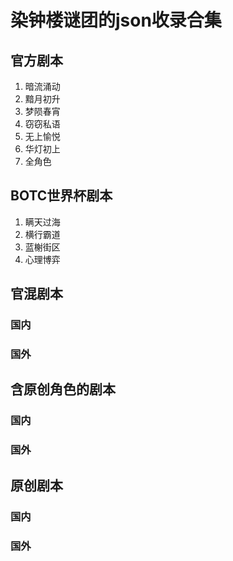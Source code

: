 # 染钟楼谜团的json收录合集

## 官方剧本

1. 暗流涌动 
2. 黯月初升
3. 梦陨春宵
4. 窃窃私语
5. 无上愉悦
6. 华灯初上
7. 全角色

## BOTC世界杯剧本

1. 瞒天过海
2. 横行霸道
3. 蓝榭街区
4. 心理博弈

## 官混剧本

### 国内

### 国外

## 含原创角色的剧本

### 国内

### 国外

## 原创剧本

### 国内

### 国外